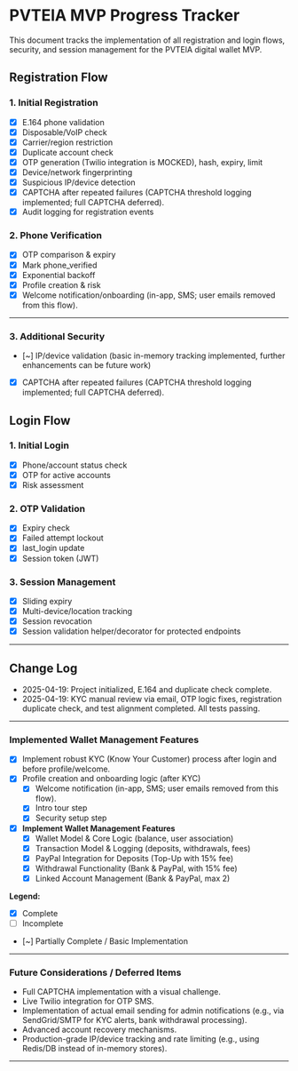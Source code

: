 # PVTElA MVP Progress Tracker

This document tracks the implementation of all registration and login flows, security, and session management for the PVTElA digital wallet MVP.

## Registration Flow

### 1. Initial Registration
- [x] E.164 phone validation
- [x] Disposable/VoIP check
- [x] Carrier/region restriction
- [x] Duplicate account check
- [x] OTP generation (Twilio integration is MOCKED), hash, expiry, limit
- [x] Device/network fingerprinting
- [x] Suspicious IP/device detection
- [x] CAPTCHA after repeated failures (CAPTCHA threshold logging implemented; full CAPTCHA deferred).
- [x] Audit logging for registration events

### 2. Phone Verification
- [x] OTP comparison & expiry
- [x] Mark phone_verified
- [x] Exponential backoff
- [x] Profile creation & risk
- [x] Welcome notification/onboarding (in-app, SMS; user emails removed from this flow).

---


### 3. Additional Security
- [~] IP/device validation (basic in-memory tracking implemented, further enhancements can be future work)
- [x] CAPTCHA after repeated failures (CAPTCHA threshold logging implemented; full CAPTCHA deferred).

## Login Flow

### 1. Initial Login
- [x] Phone/account status check
- [x] OTP for active accounts
- [x] Risk assessment

### 2. OTP Validation
- [x] Expiry check
- [x] Failed attempt lockout
- [x] last_login update
- [x] Session token (JWT)

### 3. Session Management
- [x] Sliding expiry
- [x] Multi-device/location tracking
- [x] Session revocation
- [x] Session validation helper/decorator for protected endpoints

---

## Change Log

- 2025-04-19: Project initialized, E.164 and duplicate check complete.
- 2025-04-19: KYC manual review via email, OTP logic fixes, registration duplicate check, and test alignment completed. All tests passing.

---

### Implemented Wallet Management Features
- [x] Implement robust KYC (Know Your Customer) process after login and before profile/welcome.
- [x] Profile creation and onboarding logic (after KYC)
    - [x] Welcome notification (in-app, SMS; user emails removed from this flow).
    - [x] Intro tour step
    - [x] Security setup step
- [x] **Implement Wallet Management Features**
    - [x] Wallet Model & Core Logic (balance, user association)
    - [x] Transaction Model & Logging (deposits, withdrawals, fees)
    - [x] PayPal Integration for Deposits (Top-Up with 15% fee)
    - [x] Withdrawal Functionality (Bank & PayPal, with 15% fee)
    - [x] Linked Account Management (Bank & PayPal, max 2)

**Legend:**
- [x] Complete
- [ ] Incomplete
- [~] Partially Complete / Basic Implementation

---

### Future Considerations / Deferred Items
- Full CAPTCHA implementation with a visual challenge.
- Live Twilio integration for OTP SMS.
- Implementation of actual email sending for admin notifications (e.g., via SendGrid/SMTP for KYC alerts, bank withdrawal processing).
- Advanced account recovery mechanisms.
- Production-grade IP/device tracking and rate limiting (e.g., using Redis/DB instead of in-memory stores).

---
